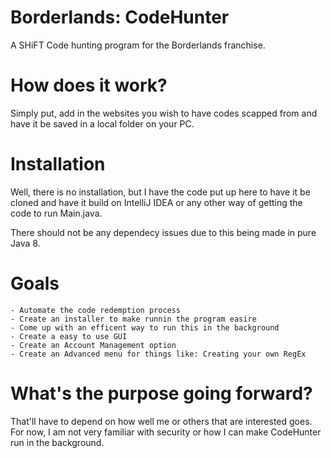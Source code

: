 # Borderlands: CodeHunter
A SHiFT Code hunting program for the Borderlands franchise.

# How does it work?
Simply put, add in the websites you wish to have codes scapped from
and have it be saved in a local folder on your PC.

# Installation
Well, there is no installation, but I have the code put up here to have it be cloned and
have it build on IntelliJ IDEA or any other way of getting the code to run Main.java.

There should not be any dependecy issues due to this being made in pure Java 8.

# Goals
    - Automate the code redemption process
    - Create an installer to make runnin the program easire
    - Come up with an efficent way to run this in the background
    - Create a easy to use GUI
    - Create an Account Management option
    - Create an Advanced menu for things like: Creating your own RegEx

# What's the purpose going forward?
That'll have to depend on how well me or others that are interested goes.
For now, I am not very familiar with security or how I can make 
CodeHunter run in the background.

